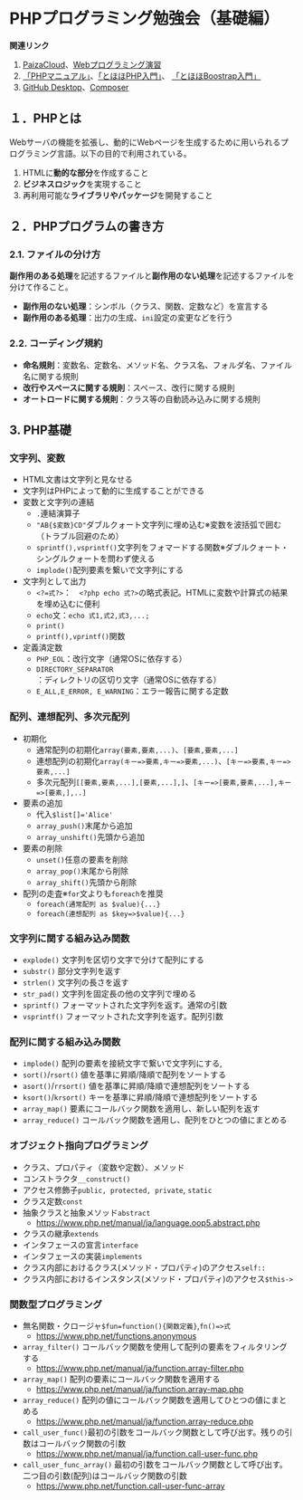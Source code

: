 # PHPプログラミング勉強会（基礎編）

**関連リンク**
1. [PaizaCloud](https://paiza.io/ja/projects/new?language=php)、[Webプログラミング演習](http://www-dx.ip.kyusan-u.ac.jp/rs/site/r06wp/)
1. [「PHPマニュアル」](https://www.php.net/manual/ja/index.php)、[「とほほPHP入門」](https://www.tohoho-web.com/php/index.html)、 [「とほほBoostrap入門」](https://www.tohoho-web.com/bootstrap5/index.html)
1. [GitHub Desktop](https://docs.github.com/ja/desktop)、[Composer](https://getcomposer.org/download/)

## １．PHPとは

Webサーバの機能を拡張し、動的にWebページを生成するために用いられるプログラミング言語。以下の目的で利用されている。

1. HTMLに**動的な部分**を作成すること
2. **ビジネスロジック**を実現すること
3. 再利用可能な**ライブラリやパッケージ**を開発すること 

## ２．PHPプログラムの書き方

### 2.1. ファイルの分け方

**副作用のある処理**を記述するファイルと**副作用のない処理**を記述するファイルを分けて作ること。

- **副作用のない処理**：シンボル（クラス、関数、定数など）を宣言する
- **副作用のある処理**：出力の生成、`ini`設定の変更などを行う

### 2.2. コーディング規約

- **命名規則**：変数名、定数名、メソッド名、クラス名、フォルダ名、ファイル名に関する規則
- **改行やスペースに関する規則**：スペース、改行に関する規則
- **オートロードに関する規則**：クラス等の自動読み込みに関する規則

## 3. PHP基礎

###  文字列、変数
- HTML文書は文字列と見なせる
- 文字列はPHPによって動的に生成することができる
- 変数と文字列の連結
  - `.`連結演算子
  - `"AB{$変数}CD"`ダブルクォート文字列に埋め込む※変数を波括弧で囲む（トラブル回避のため）
  - `sprintf(),vsprintf()`文字列をフォマードする関数※ダブルクォート・シングルクォートを問わず使える
  - `implode()`配列要素を繋いで文字列にする
- 文字列として出力
  - `<?=式?>`：　`<?php echo 式?>`の略式表記。HTMLに変数や計算式の結果を埋め込むに便利
  - `echo`文：`echo 式1,式2,式3,...;`
  - `print()`
  - `printf(),vprintf()`関数
- 定義済定数
  - `PHP_EOL`：改行文字（通常OSに依存する）
  - `DIRECTORY_SEPARATOR`：ディレクトリの区切り文字（通常OSに依存する）
  - `E_ALL,E_ERROR, E_WARNING`：エラー報告に関する定数

### 配列、連想配列、多次元配列

- 初期化
  - 通常配列の初期化`array(要素,要素,...)`、`[要素,要素,...]`
  - 連想配列の初期化`array(キー=>要素,キー=>要素,...)`、`[キー=>要素,キー=>要素,...]`
  - 多次元配列`[[要素,要素,...],[要素,...],]`、`[キー=>[要素,要素,...],キー=>[要素,],..]`
- 要素の追加
  - 代入`$list[]='Alice'`
  - `array_push()`末尾から追加 
  - `array_unshift()`先頭から追加 
- 要素の削除
  - `unset()`任意の要素を削除
  - `array_pop()`末尾から削除
  - `array_shift()`先頭から削除 
- 配列の走査※`for`文よりも`foreach`を推奨
  - `foreach(通常配列 as $value){...}`
  - `foreach(連想配列 as $key=>$value){...}`

### 文字列に関する組み込み関数

- `explode()` 文字列を区切り文字で分けて配列にする
- `substr()` 部分文字列を返す
- `strlen()` 文字列の長さを返す
- `str_pad()` 文字列を固定長の他の文字列で埋める
- `sprintf()` フォーマットされた文字列を返す。通常の引数
- `vsprintf()` フォーマットされた文字列を返す。配列引数

### 配列に関する組み込み関数

- `implode()` 配列の要素を接続文字で繋いで文字列にする,
- `sort()`/`rsort()` 値を基準に昇順/降順で配列をソートする
- `asort()`/`rrsort()`  値を基準に昇順/降順で連想配列をソートする 
- `ksort()`/`krsort()`  キーを基準に昇順/降順で連想配列をソートする 
- `array_map()` 要素にコールバック関数を適用し、新しい配列を返す
- `array_reduce()` コールバック関数を適用し、配列をひとつの値にまとめる

### オブジェクト指向プログラミング
- クラス、プロパティ（変数や定数）、メソッド
- コンストラクタ`__construct()`
- アクセス修飾子`public, protected, private`, `static`
- クラス定数`const`
- 抽象クラスと抽象メソッド`abstract`
  - https://www.php.net/manual/ja/language.oop5.abstract.php
- クラスの継承`extends`
- インタフェースの宣言`interface`
- インタフェースの実装`implements`
- クラス内部におけるクラス(メソッド・プロパティ)のアクセス`self::`
- クラス内部におけるインスタンス(メソッド・プロパティ)のアクセス`$this->`

### 関数型プログラミング
- 無名関数・クロージャ`$fun=function(){関数定義}`,`fn()=>式` 
  - https://www.php.net/functions.anonymous
- `array_filter()` コールバック関数を使用して配列の要素をフィルタリングする 
  - https://www.php.net/manual/ja/function.array-filter.php
- `array_map()` 配列の要素にコールバック関数を適用する
  - https://www.php.net/manual/ja/function.array-map.php
- `array_reduce()` 配列の値にコールバック関数を適用してひとつの値にまとめる
  - https://www.php.net/manual/ja/function.array-reduce.php
- `call_user_func()`最初の引数をコールバック関数として呼び出す。残りの引数はコールバック関数の引数
  - https://www.php.net/manual/ja/function.call-user-func.php
- `call_user_func_array()` 最初の引数をコールバック関数として呼び出す。二つ目の引数(配列)はコールバック関数の引数
  - https://www.php.net/function.call-user-func-array